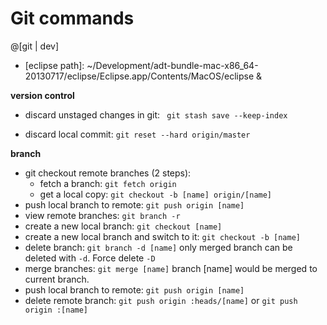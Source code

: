Git commands
===========


@[git | dev]

- [eclipse path]: ~/Development/adt-bundle-mac-x86_64-20130717/eclipse/Eclipse.app/Contents/MacOS/eclipse &

**version control**
- discard unstaged changes in git: ` git stash save --keep-index` 

- discard local commit: `git reset --hard origin/master`

**branch**
- git checkout remote branches (2 steps):
    - fetch a branch: `git fetch origin`
    - get a local copy: `git checkout -b [name] origin/[name]`
- push local branch to remote: `git push origin [name]`
- view remote branches: `git branch -r`
- create a new local branch: `git checkout [name]`
- create a new local branch and switch to it: `git checkout -b [name]`
- delete branch: `git branch -d [name]` only merged branch can be deleted with `-d`. Force delete `-D`
- merge branches: `git merge [name]`  branch [name] would be merged to current branch.
- push local branch to remote: `git push origin [name]`
- delete remote branch: `git push origin :heads/[name]` or `git push origin :[name]`

